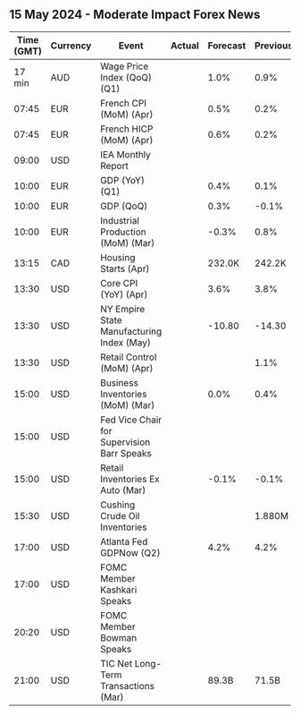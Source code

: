 ## 15 May 2024 - Moderate Impact Forex News

| Time (GMT) | Currency | Event | Actual | Forecast | Previous |
|------|----------|-------|--------|----------|----------|
| 17 min | AUD | Wage Price Index (QoQ) (Q1) |  | 1.0% | 0.9% |
| 07:45 | EUR | French CPI (MoM) (Apr) |  | 0.5% | 0.2% |
| 07:45 | EUR | French HICP (MoM) (Apr) |  | 0.6% | 0.2% |
| 09:00 | USD | IEA Monthly Report |  |  |  |
| 10:00 | EUR | GDP (YoY) (Q1) |  | 0.4% | 0.1% |
| 10:00 | EUR | GDP (QoQ) |  | 0.3% | -0.1% |
| 10:00 | EUR | Industrial Production (MoM) (Mar) |  | -0.3% | 0.8% |
| 13:15 | CAD | Housing Starts (Apr) |  | 232.0K | 242.2K |
| 13:30 | USD | Core CPI (YoY) (Apr) |  | 3.6% | 3.8% |
| 13:30 | USD | NY Empire State Manufacturing Index (May) |  | -10.80 | -14.30 |
| 13:30 | USD | Retail Control (MoM) (Apr) |  |  | 1.1% |
| 15:00 | USD | Business Inventories (MoM) (Mar) |  | 0.0% | 0.4% |
| 15:00 | USD | Fed Vice Chair for Supervision Barr Speaks |  |  |  |
| 15:00 | USD | Retail Inventories Ex Auto (Mar) |  | -0.1% | -0.1% |
| 15:30 | USD | Cushing Crude Oil Inventories |  |  | 1.880M |
| 17:00 | USD | Atlanta Fed GDPNow (Q2) |  | 4.2% | 4.2% |
| 17:00 | USD | FOMC Member Kashkari Speaks |  |  |  |
| 20:20 | USD | FOMC Member Bowman Speaks |  |  |  |
| 21:00 | USD | TIC Net Long-Term Transactions (Mar) |  | 89.3B | 71.5B |
